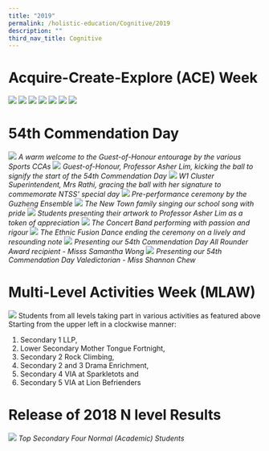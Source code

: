 ```yaml
---
title: "2019"
permalink: /holistic-education/Cognitive/2019
description: ""
third_nav_title: Cognitive
---
```

# Acquire-Create-Explore (ACE) Week

![](/images/ACE%201.png)
![](/images/ACE%202.png)
![](/images/ACE%203.png)
![](/images/ACE%204.png)
![](/images/ACE%205.png)
![](/images/ACE%206.png)
![](/images/ACE%207.png)

# 54th Commendation Day
![](/images/1-1.jpg)
*A warm welcome to the Guest-of-Honour entourage by the various Sports CCAs*
![](/images/54th%20commendation%20day.jpg)
*Guest-of-Honour, Professor Asher Lim, kicking the ball to signify the start of the 54th Commendation Day*
![](/images/54th%203.jpg)
*W1 Cluster Superintendent, Mrs Rathi, gracing the ball with her signature to commemorate NTSS' special day*
![](/images/54th%204.jpg)
*Pre-performance ceremony by the Guzheng Ensemble*
![](/images/54th%205.jpg)
*The New Town family singing our school song with pride*
![](/images/54th%206.jpg)
*Students presenting their artwork to Professor Asher Lim as a token of appreciation*
![](/images/54th%207.jpg)
*The Concert Band performing with passion and rigour*
![](/images/54th%208.jpg)
*The Ethnic Fusion Dance ending the ceremony on a lively and resounding note*
![](/images/54th%209.jpg)
*Presenting our 54th Commendation Day All Rounder Award recipient - Misss Samantha Wong*
![](/images/54th%2010.jpg)
*Presenting our 54th Commendation Day Valedictorian - Miss Shannon Chew*

# Multi-Level Activities Week (MLAW)
![](/images/MLAW.png)
Students from all levels taking part in various activities as featured above
Starting from the upper left in a clockwise manner:
1. Secondary 1 LLP,
2. Lower Secondary Mother Tongue Fortnight, 
3. Secondary 2 Rock Climbing,
4. Secondary 2 and 3 Drama Enrichment, 
5. Secondary 4 VIA at Sparkletots and 
6. Secondary 5 VIA at Lion Befrienders

# Release of 2018 N level Results
![](/images/DSC_6770.jpg)
*Top Secondary Four Normal (Academic) Students*